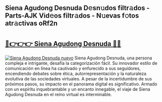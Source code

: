 ## Siena Agudong Desnuda D𝚎sn𝚞dos filtr𝚊dos - Parts-AJK Vid𝚎os filtr𝚊dos - N𝚞evas f𝚘tos atr𝚊ctivas oRf2n

# <h2><a href="http://mbatjyc.tromn.icu/?c=Siena+Agudong+Desnuda">🔗👉👉👉 Siena Agudong Desnuda 🔗🔗</a></h2>

[![Siena Agudong Desnuda nuevo](https://i.imgur.com/pEAQMta.gif)](http://mbatjyc.tromn.icu/?c=Siena+Agudong+Desnuda)
Siena Agudong Desnuda, una persona compleja e intrigante, desafía la categorización fácil. Su innovador estilo de comunicación en línea ha cautivado y enfurecido a sus seguidores, encendiendo debates sobre ética, autorrepresentación y la naturaleza evolutiva de las sociedades virtuales. A pesar de la incertidumbre de sus próximos pasos, su impacto en el panorama digital es significativo. Armado con un espíritu inquebrantable y un encanto innegable, el viaje de Siena Agudong Desnuda en el reino virtual es interminable.
